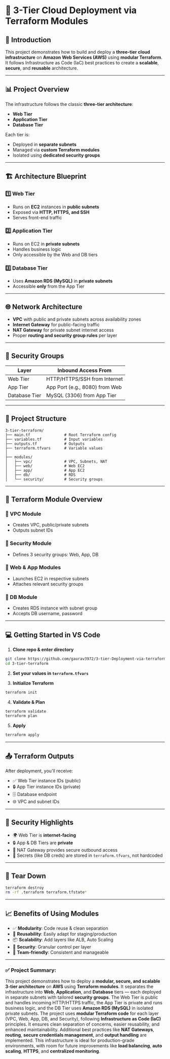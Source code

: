 # 🚀 3-Tier Cloud Deployment via Terraform Modules

## 📘 Introduction

This project demonstrates how to build and deploy a **three-tier cloud infrastructure** on **Amazon Web Services (AWS)** using **modular Terraform**. It follows Infrastructure as Code (IaC) best practices to create a **scalable**, **secure**, and **reusable** architecture.

---

## 📊 Project Overview

The infrastructure follows the classic **three-tier architecture**:

* **Web Tier**
* **Application Tier**
* **Database Tier**

Each tier is:

* Deployed in **separate subnets**
* Managed via **custom Terraform modules**
* Isolated using **dedicated security groups**

---

## 🏗️ Architecture Blueprint

### 1️⃣ Web Tier

* Runs on **EC2** instances in **public subnets**
* Exposed via **HTTP, HTTPS, and SSH**
* Serves front-end traffic

### 2️⃣ Application Tier

* Runs on EC2 in **private subnets**
* Handles business logic
* Only accessible by the Web and DB tiers

### 3️⃣ Database Tier

* Uses **Amazon RDS (MySQL)** in **private subnets**
* Accessible **only** from the App Tier

---

## 🌐 Network Architecture

* **VPC** with public and private subnets across availability zones
* **Internet Gateway** for public-facing traffic
* **NAT Gateway** for private subnet internet access
* Proper **routing and security group rules** per layer

---

## 🔐 Security Groups

| Layer         | Inbound Access From            |
| ------------- | ------------------------------ |
| Web Tier      | HTTP/HTTPS/SSH from Internet   |
| App Tier      | App Port (e.g., 8080) from Web |
| Database Tier | MySQL (3306) from App Tier     |

---

## 📁 Project Structure

```
3-tier-terraform/
├── main.tf               # Root Terraform config
├── variables.tf          # Input variables
├── outputs.tf            # Outputs
├── terraform.tfvars      # Variable values
│
├── modules/
│   ├── vpc/              # VPC, Subnets, NAT
│   ├── web/              # Web EC2
│   ├── app/              # App EC2
│   ├── db/               # RDS
│   └── security/         # Security groups
```

---

## 🧱 Terraform Module Overview

### 🔹 VPC Module

* Creates VPC, public/private subnets
* Outputs subnet IDs

### 🔹 Security Module

* Defines 3 security groups: Web, App, DB

### 🔹 Web & App Modules

* Launches EC2 in respective subnets
* Attaches relevant security groups

### 🔹 DB Module

* Creates RDS instance with subnet group
* Accepts DB username, password

---

## 💻 Getting Started in VS Code

1. **Clone repo & enter directory**

```bash
git clone https://github.com/gaurav3972/3-tier-Deployment-via-terraform-modules-1.git
cd 3-tier-terraform
```

2. **Set your values in `terraform.tfvars`**

3. **Initialize Terraform**

```bash
terraform init
```

4. **Validate & Plan**

```bash
terraform validate
terraform plan
```

5. **Apply**

```bash
terraform apply
```

---

## 📤 Terraform Outputs

After deployment, you'll receive:

* ✅ Web Tier instance IDs (public)
* 🔒 App Tier instance IDs (private)
* 🗄️ Database endpoint
* 🌐 VPC and subnet IDs

---

## 🔐 Security Highlights

* 🌍 Web Tier is **internet-facing**
* 🔒 App & DB Tiers are **private**
* 🔄 NAT Gateway provides secure outbound access
* 🧷 Secrets (like DB creds) are stored in `terraform.tfvars`, not hardcoded

---

## 🧼 Tear Down

```bash
terraform destroy
rm -rf .terraform terraform.tfstate*
```

---

## 📈 Benefits of Using Modules

* ✅ **Modularity**: Code reuse & clean separation
* 🔁 **Reusability**: Easily adapt for staging/production
* 📦 **Scalability**: Add layers like ALB, Auto Scaling
* 🔐 **Security**: Granular control per layer
* 📂 **Team-friendly**: Consistent and manageable

---
### ✅ **Project Summary:**

This project demonstrates how to deploy a **modular, secure, and scalable 3-tier architecture** on **AWS** using **Terraform modules**. It separates the infrastructure into **Web**, **Application**, and **Database** tiers — each deployed in separate subnets with tailored **security groups**. The Web Tier is public and handles incoming HTTP/HTTPS traffic, the App Tier is private and runs business logic, and the DB Tier uses **Amazon RDS (MySQL)** in isolated private subnets.
The project uses **modular Terraform code** for each layer (VPC, Web, App, DB, and Security), following **Infrastructure as Code (IaC)** principles. It ensures clean separation of concerns, easier reusability, and enhanced maintainability. Additional best practices like **NAT Gateways**, **routing**, **secure credentials management**, and **output handling** are implemented.
This infrastructure is ideal for production-grade environments, with room for future improvements like **load balancing**, **auto scaling**, **HTTPS**, and **centralized monitoring**.
